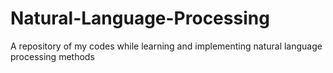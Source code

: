 # Natural-Language-Processing
A repository of my codes while learning and implementing natural language processing methods
